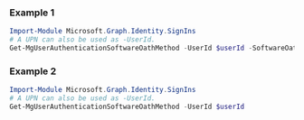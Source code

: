 ### Example 1
```powershell
Import-Module Microsoft.Graph.Identity.SignIns
# A UPN can also be used as -UserId.
Get-MgUserAuthenticationSoftwareOathMethod -UserId $userId -SoftwareOathAuthenticationMethodId $softwareOathAuthenticationMethodId
```
### Example 2
```powershell
Import-Module Microsoft.Graph.Identity.SignIns
# A UPN can also be used as -UserId.
Get-MgUserAuthenticationSoftwareOathMethod -UserId $userId
```
